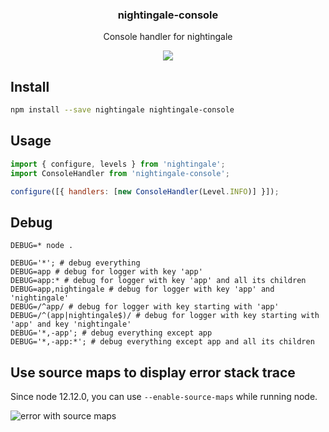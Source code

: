 <h3 align="center">
  nightingale-console
</h3>

<p align="center">
  Console handler for nightingale
</p>

<p align="center">
  <a href="https://npmjs.org/package/nightingale-console"><img src="https://img.shields.io/npm/v/nightingale-console.svg?style=flat-square"></a>
</p>

## Install

```sh
npm install --save nightingale nightingale-console
```

## Usage

```js
import { configure, levels } from 'nightingale';
import ConsoleHandler from 'nightingale-console';

configure([{ handlers: [new ConsoleHandler(Level.INFO)] }]);
```

## Debug

`DEBUG=* node .`

```
DEBUG='*'; # debug everything
DEBUG=app # debug for logger with key 'app'
DEBUG=app:* # debug for logger with key 'app' and all its children
DEBUG=app,nightingale # debug for logger with key 'app' and 'nightingale'
DEBUG=/^app/ # debug for logger with key starting with 'app'
DEBUG=/^(app|nightingale$)/ # debug for logger with key starting with 'app' and key 'nightingale'
DEBUG='*,-app'; # debug everything except app
DEBUG='*,-app:*'; # debug everything except app and all its children
```

## Use source maps to display error stack trace

Since node 12.12.0, you can use `--enable-source-maps` while running node.

![error with source maps](https://static.hurpeau.com/images/npm/nightingale/screenshot-errors-with-source-maps.png)
